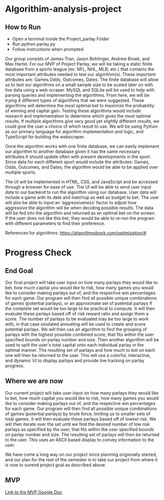 # Algorithim-analysis-project


## How to Run
* Open a terminal inside the Project_parlay Folder
* Run python parlay.py
* Follow instructions when prompted


Our group consists of James Tran, Jason Bohlinger, Andrew Broek, and Max Hartel. For our MVP of Project Parlay, we will be taking a static finite database from a sports league (ex: NFL, NHL, MLB, etc.) that contains the most important attributes needed to test our algorithm(s). These important attributes are: Games,Odds, Outcomes, Dates. The finite database will allow us to test our algorithms on a small sample size to be scaled later on with live data using a web scraper. MySQL and SQLite will be used to help with parsing queries and implementing the algorithms. From here, we will be trying 4 different types of algorithms that we were suggested. These algorithms will determine the most optimal bet to maximize the probability of winning and capital gain. Testing these algorithms would include research and implementation to determine which gives the most optimal results. If multiple algorithms give very good yet slightly different results, we could give the user a choice of which result to use. We will be using Python as our primary language for algorithm implementation and logic, and TypeScript for building the webscraper. 

Once the algorithm works with one finite database, we can easily implement our algorithm to another database given it has the same necessary attributes.It should update often with present developments in the sport. Since data for each different sport would include the attributes: Games, Odds, Outcomes, and Dates, the algorithm would be able to be applied over multiple sports.

The UI will be implemented in HTML, CSS, and JavaScript and be accessed through a browser for ease of use. The UI will be able to send user input data to our backend to run the algorithm using our database. User data will include a game with its date and matchup as well as budget to bet. The user will also be able to input an ‘aggressiveness’ factor to adjust how aggressive the algorithm will be when deciding possible results. The data will be fed into the algorithm and returned as an optimal bet on the screen. If the user does not like this bet, they would be able to re-run the program with different parameters to find their preference. 

References for algorithms: 
https://algorithmsbook.com/optimization/#

# Progress Check

## End Goal
Our final project will take user input on how many parlays they would like to bet, how much capital you would like to risk, how many games you would like to consider making parlays out of, and the respective win percentages for each game. Our program will then find all possible unique combinations of games (potential parlays), or an approximate set of potential parlays if the complete set would be too large to be practical to compute. It will then evaluate these parlays based off of risk reward ratio and assign them a score. The number of parlays to be evaluated may be too large to work with, in that case sinulated annueling will be used to create and score potential parlays. We will then use an algorithm to find the grouping of parlays with the highest possible combined score, that fits within the user specified bounds on parlay number and size. Then another algorithm will be used to split the user's total capital onto each individual parlay in the optimal manner. The resulting set of parlays and how much to bet on each one will then be returned to the user. This will use a colorful, interactive, and dynamic UI to display parlays and provide live tracking on parlay progress.

## Where we are now
Our current project will take user input on how many parlays they would like to bet, how much capital you would like to risk, how many games you would like to consider making parlays out of, and the respective win percentages for each game. Our program will then find all possible unique combinations of games (potential parlays) by brute force, limiting us to smaller sets of total games. It will then evaluate these parlays based off of lowest risk. We will then iterate over the set until we find the desired number of low risk parlays as specified by the user, that fits within the user specified bounds on parlay number and size.  The resulting set of parlays will then be returned to the user. This uses an ASCII based display to convey information to the user.

We have come a long way on our project since planning origionally started, and our plan for the rest of the semester is to take our project from where it is now to ourend project goal as described above. 


## MVP
[Link to the MVP Google Doc](https://docs.google.com/document/d/13wJoVv6TtfDdh3ldmpE6DFQjKy5D8gcNz_RNbGRM4Nw/edit?usp=sharing)
